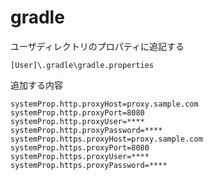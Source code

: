 gradle
===

ユーザディレクトリのプロパティに追記する

`[User]\.gradle\gradle.properties`

追加する内容

```
systemProp.http.proxyHost=proxy.sample.com
systemProp.http.proxyPort=8080
systemProp.http.proxyUser=****
systemProp.http.proxyPassword=****
systemProp.https.proxyHost=proxy.sample.com
systemProp.https.proxyPort=8080
systemProp.https.proxyUser=****
systemProp.https.proxyPassword=****
```
